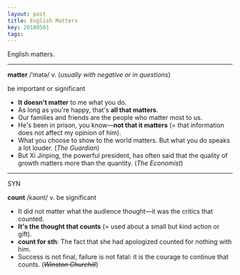 ```yaml
---
layout: post
title: English Matters
key: 20180501
tags: 
---
```


English matters.

---

**matter** /ˈmatə/ v. (*usually with negative or in questions*)

be important or significant

- **It doesn't matter** to me what you do.
- As long as you're happy, that's **all that matters**.
- Our families and friends are the people who matter most to us.
- He's been in prison, you know—**not that it matters** (= that information does not affect my opinion of him).
- What you choose to show to the world matters. But what you do speaks a lot louder. (*The Guardian*)
- But Xi Jinping, the powerful president, has often said that the quality of growth matters more than the quantity. (*The Economist*)

---

SYN

**count** /kaʊnt/ v. be significant 

- It did not matter what the audience thought—it was the critics that counted.
- **It's the thought that counts** (= used about a small but kind action or gift).
- **count for sth**: The fact that she had apologized counted for nothing with him.
- Success is not final, failure is not fatal: it is the courage to continue that counts. (*~~Winston Churchill~~*)
